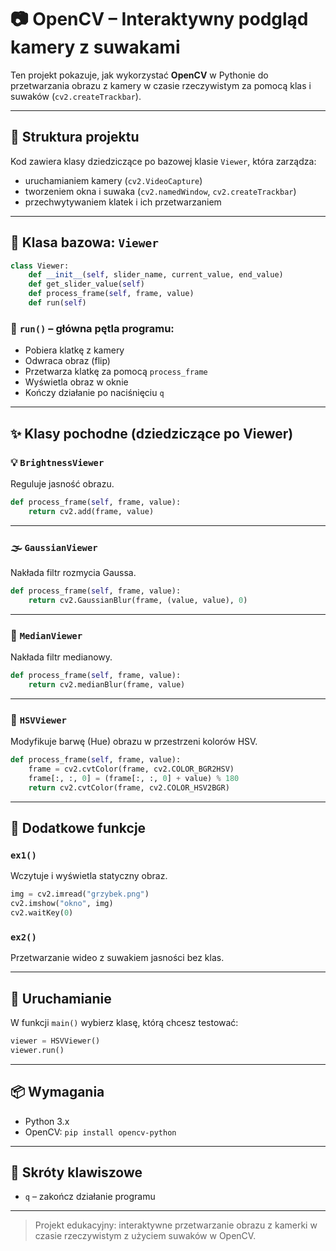 
# 📷 OpenCV – Interaktywny podgląd kamery z suwakami

Ten projekt pokazuje, jak wykorzystać **OpenCV** w Pythonie do przetwarzania obrazu z kamery w czasie rzeczywistym za pomocą klas i suwaków (`cv2.createTrackbar`).

---

## 🧱 Struktura projektu

Kod zawiera klasy dziedziczące po bazowej klasie `Viewer`, która zarządza:
- uruchamianiem kamery (`cv2.VideoCapture`)
- tworzeniem okna i suwaka (`cv2.namedWindow`, `cv2.createTrackbar`)
- przechwytywaniem klatek i ich przetwarzaniem

---

## 🔧 Klasa bazowa: `Viewer`

```python
class Viewer:
    def __init__(self, slider_name, current_value, end_value)
    def get_slider_value(self)
    def process_frame(self, frame, value)
    def run(self)
```

### 🔹 `run()` – główna pętla programu:
- Pobiera klatkę z kamery
- Odwraca obraz (flip)
- Przetwarza klatkę za pomocą `process_frame`
- Wyświetla obraz w oknie
- Kończy działanie po naciśnięciu `q`

---

## ✨ Klasy pochodne (dziedziczące po Viewer)

### 💡 `BrightnessViewer`

Reguluje jasność obrazu.

```python
def process_frame(self, frame, value):
    return cv2.add(frame, value)
```

---

### 🌫️ `GaussianViewer`

Nakłada filtr rozmycia Gaussa.

```python
def process_frame(self, frame, value):
    return cv2.GaussianBlur(frame, (value, value), 0)
```

---

### 🧊 `MedianViewer`

Nakłada filtr medianowy.

```python
def process_frame(self, frame, value):
    return cv2.medianBlur(frame, value)
```

---

### 🌈 `HSVViewer`

Modyfikuje barwę (Hue) obrazu w przestrzeni kolorów HSV.

```python
def process_frame(self, frame, value):
    frame = cv2.cvtColor(frame, cv2.COLOR_BGR2HSV)
    frame[:, :, 0] = (frame[:, :, 0] + value) % 180
    return cv2.cvtColor(frame, cv2.COLOR_HSV2BGR)
```

---

## 🧪 Dodatkowe funkcje

### `ex1()`

Wczytuje i wyświetla statyczny obraz.

```python
img = cv2.imread("grzybek.png")
cv2.imshow("okno", img)
cv2.waitKey(0)
```

### `ex2()`

Przetwarzanie wideo z suwakiem jasności bez klas.

---

## 🚀 Uruchamianie

W funkcji `main()` wybierz klasę, którą chcesz testować:

```python
viewer = HSVViewer()
viewer.run()
```

---

## 📦 Wymagania

- Python 3.x
- OpenCV: `pip install opencv-python`

---

## 🏁 Skróty klawiszowe

- `q` – zakończ działanie programu

---

> Projekt edukacyjny: interaktywne przetwarzanie obrazu z kamerki w czasie rzeczywistym z użyciem suwaków w OpenCV.
